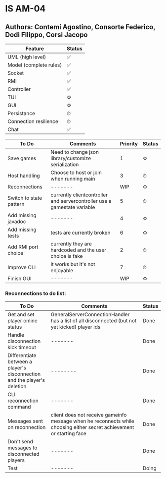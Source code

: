 # IS AM-04
## Authors: Contemi Agostino, Consorte Federico, Dodi Filippo, Corsi Jacopo

|Feature|Status|
|-------|------|
|UML (high level)|✅|
|Model (complete rules)|✅|
|Socket|✅|
|RMI|✅|
|Controller|✅|
|TUI|⚙️|
|GUI|⚙️|
|Persistance|⏱|
|Connection resilience|⏱|
|Chat|✅|

|To Do |Comments | Priority |Status|
|-------|-------|----------|------|
|Save games|Need to change json library/customize serialization| 1        |⚙️|
|Host handling|Choose to host or join when running main| 3        |⏱|
|Reconnections|-------| WIP      |⚙️|
|Switch to state pattern|currently clientcontroller and servercontroller use a gamestate variable| 5        |⏱|
|Add missing javadoc|-------| 4        |⚙️|
|Add missing tests|tests are currently broken| 6        |⚙️|
|Add RMI port choice|currently they are hardcoded and the user choice is fake| 2        |⏱|
|Improve CLI|It works but it's not enjoyable| 7        |⏱|
|Finish GUI|-------| WIP      |⚙️|

### Reconnections to do list:

| To Do                                                                    | Comments                                                                                                              | Status |
|--------------------------------------------------------------------------|-----------------------------------------------------------------------------------------------------------------------|--------|
| Get and set player online status                                         | GeneralServerConnectionHandler has a list of all disconnected (but not yet kicked) player ids                         | Done   |
| Handle disconnection kick timeout                                        | -------                                                                                                               | Done   |
| Differentiate between a player's disconnection and the player's deletion | --------                                                                                                              | Done   |
| CLI reconnection command                                                 | -------                                                                                                               | Done   |
| Messages sent on reconnection                                            | client does not receive gameinfo message when he reconnects while choosing either secret achievement or starting face | Done   |
| Don't send messages to disconnected players                              | -------                                                                                                               | Done   |
| Test | ------- | Doing  |
